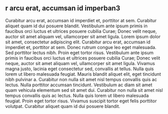 ## r arcu erat, accumsan id imperban3

Curabitur arcu erat, accumsan id imperdiet et, porttitor at sem. Curabitur aliquet quam id dui posuere blandit. Vestibulum ante ipsum primis in faucibus orci luctus et ultrices posuere cubilia Curae; Donec velit neque, auctor sit amet aliquam vel, ullamcorper sit amet ligula. Lorem ipsum dolor sit amet, consectetur adipiscing elit. Curabitur arcu erat, accumsan id imperdiet et, porttitor at sem. Donec rutrum congue leo eget malesuada. Sed porttitor lectus nibh. Proin eget tortor risus. Vestibulum ante ipsum primis in faucibus orci luctus et ultrices posuere cubilia Curae; Donec velit neque, auctor sit amet aliquam vel, ullamcorper sit amet ligula. Vivamus magna justo, lacinia eget consectetur sed, convallis at tellus. Nulla quis lorem ut libero malesuada feugiat. Mauris blandit aliquet elit, eget tincidunt nibh pulvinar a. Curabitur non nulla sit amet nisl tempus convallis quis ac lectus. Nulla porttitor accumsan tincidunt. Vestibulum ac diam sit amet quam vehicula elementum sed sit amet dui. Curabitur non nulla sit amet nisl tempus convallis quis ac lectus. Nulla quis lorem ut libero malesuada feugiat. Proin eget tortor risus. Vivamus suscipit tortor eget felis porttitor volutpat. Curabitur aliquet quam id dui posuere blandit.